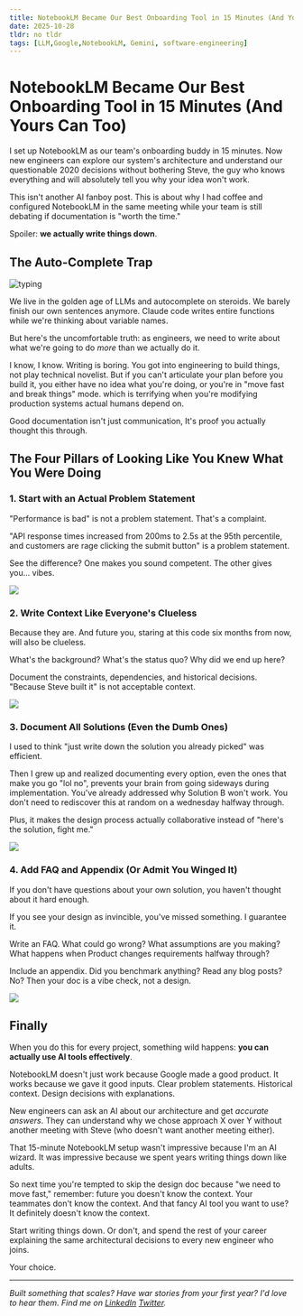 ```yaml
---
title: NotebookLM Became Our Best Onboarding Tool in 15 Minutes (And Yours Can Too)
date: 2025-10-28
tldr: no tldr
tags: [LLM,Google,NotebookLM, Gemini, software-engineering]
---
```


# NotebookLM Became Our Best Onboarding Tool in 15 Minutes (And Yours Can Too)

I set up NotebookLM as our team's onboarding buddy in 15 minutes. Now new engineers can explore our system's architecture and understand our questionable 2020 decisions without bothering Steve, the guy who knows everything and will absolutely tell you why your idea won't work.

This isn't another AI fanboy post. This is about why I had coffee and configured NotebookLM in the same meeting while your team is still debating if documentation is "worth the time."

Spoiler: **we actually write things down**.

## The Auto-Complete Trap
![typing](https://media0.giphy.com/media/v1.Y2lkPTc5MGI3NjExMmJkOGxwaG5xYzBwOW84MGwyNzJpcGl6cXR0ZGltZTVrYjJ1M3l4aSZlcD12MV9pbnRlcm5hbF9naWZfYnlfaWQmY3Q9Zw/3o6Ztr9s7vPAS8XtK0/giphy.gif)

We live in the golden age of LLMs and autocomplete on steroids. We barely finish our own sentences anymore. Claude code writes entire functions while we're thinking about variable names.

But here's the uncomfortable truth: as engineers, we need to write about what we're going to do *more* than we actually do it.

I know, I know. Writing is boring. You got into engineering to build things, not play technical novelist. But if you can't articulate your plan before you build it, you either have no idea what you're doing, or you're in "move fast and break things" mode. which is terrifying when you're modifying production systems actual humans depend on.

Good documentation isn't just communication, It's proof you actually thought this through.

## The Four Pillars of Looking Like You Knew What You Were Doing

### 1. Start with an Actual Problem Statement

"Performance is bad" is not a problem statement. That's a complaint.

"API response times increased from 200ms to 2.5s at the 95th percentile, and customers are rage clicking the submit button" is a problem statement.

See the difference? One makes you sound competent. The other gives you... vibes.

![](https://media0.giphy.com/media/v1.Y2lkPTc5MGI3NjExYmV4dWV2cG9xbmppZjJ0dGJobzNxeWl2ZHF2eHJnb2JzazVramlqMiZlcD12MV9pbnRlcm5hbF9naWZfYnlfaWQmY3Q9Zw/vwI4mYEHP8k0w/giphy.gif)

### 2. Write Context Like Everyone's Clueless

Because they are. And future you, staring at this code six months from now, will also be clueless.

What's the background? What's the status quo? Why did we end up here?

Document the constraints, dependencies, and historical decisions. "Because Steve built it" is not acceptable context.

![](https://media1.giphy.com/media/v1.Y2lkPTc5MGI3NjExMnQ1MWxid2V5dm0ydWN2Z2w4azVlaWxlMXVrM3c3ZXlhbTd2NXVweiZlcD12MV9pbnRlcm5hbF9naWZfYnlfaWQmY3Q9Zw/v0eHX3n28wvoQ/giphy.gif)

### 3. Document All Solutions (Even the Dumb Ones)

I used to think "just write down the solution you already picked" was efficient.

Then I grew up and realized documenting every option, even the ones that make you go "lol no", prevents your brain from going sideways during implementation. You've already addressed why Solution B won't work. You don't need to rediscover this at random on a wednesday halfway through.

Plus, it makes the design process actually collaborative instead of "here's the solution, fight me."

![](https://media4.giphy.com/media/v1.Y2lkPTc5MGI3NjExbWZlOHFjajNvemJpaXdsZjFibnJrZXIzZHRnYmxmYWlkMXNrMHJseSZlcD12MV9pbnRlcm5hbF9naWZfYnlfaWQmY3Q9Zw/sG4zmff2zDOp7t2MNA/giphy.gif)

### 4. Add FAQ and Appendix (Or Admit You Winged It)

If you don't have questions about your own solution, you haven't thought about it hard enough.

If you see your design as invincible, you've missed something. I guarantee it.

Write an FAQ. What could go wrong? What assumptions are you making? What happens when Product changes requirements halfway through?

Include an appendix. Did you benchmark anything? Read any blog posts? No? Then your doc is a vibe check, not a design.

![](https://media4.giphy.com/media/v1.Y2lkPTc5MGI3NjExbjBhd21vbGlucXc2dm5qYm4yajJxdXRoOWoyMWZ1dXp3dzNqenFtbSZlcD12MV9pbnRlcm5hbF9naWZfYnlfaWQmY3Q9Zw/4xWGyVKoXqg2eVCiq9/giphy.gif)

## Finally

When you do this for every project, something wild happens: **you can actually use AI tools effectively**.

NotebookLM doesn't just work because Google made a good product. It works because we gave it good inputs. Clear problem statements. Historical context. Design decisions with explanations.

New engineers can ask an AI about our architecture and get *accurate answers*. They can understand why we chose approach X over Y without another meeting with Steve (who doesn't want another meeting either).


That 15-minute NotebookLM setup wasn't impressive because I'm an AI wizard. It was impressive because we spent years writing things down like adults.

So next time you're tempted to skip the design doc because "we need to move fast," remember: future you doesn't know the context. Your teammates don't know the context. And that fancy AI tool you want to use? It definitely doesn't know the context.

Start writing things down. Or don't, and spend the rest of your career explaining the same architectural decisions to every new engineer who joins.

Your choice.

---

*Built something that scales? Have war stories from your first year? I'd love to hear them. Find me on [LinkedIn](https://www.linkedin.com/in/muhammad-khalil/) [Twitter](https://x.com/mo7amad_khalil).*